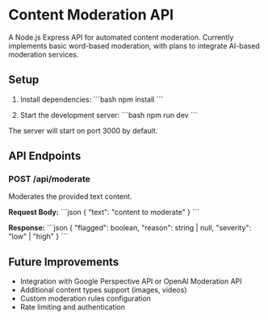 # Content Moderation API

A Node.js Express API for automated content moderation. Currently implements basic word-based moderation, with plans to integrate AI-based moderation services.

## Setup

1. Install dependencies:
\`\`\`bash
npm install
\`\`\`

2. Start the development server:
\`\`\`bash
npm run dev
\`\`\`

The server will start on port 3000 by default.

## API Endpoints

### POST /api/moderate

Moderates the provided text content.

**Request Body:**
\`\`\`json
{
  "text": "content to moderate"
}
\`\`\`

**Response:**
\`\`\`json
{
  "flagged": boolean,
  "reason": string | null,
  "severity": "low" | "high"
}
\`\`\`

## Future Improvements

- Integration with Google Perspective API or OpenAI Moderation API
- Additional content types support (images, videos)
- Custom moderation rules configuration
- Rate limiting and authentication
